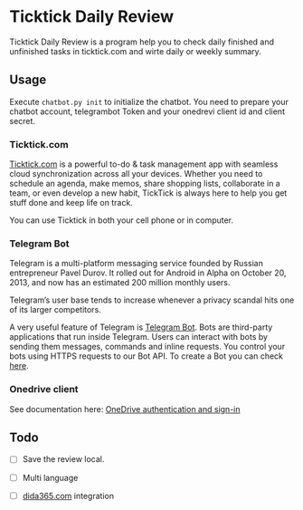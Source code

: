 # Ticktick Daily Review

Ticktick Daily Review is a program help you to check daily finished and unfinished tasks in ticktick.com and wirte daily or weekly summary.


## Usage

Execute `chatbot.py init` to initialize the chatbot. You need to prepare your chatbot account, telegrambot Token and your onedrevi client id and client secret.

### Ticktick.com

[Ticktick.com](https://www.ticktick.com/home) is a powerful to-do & task management app with seamless cloud synchronization across all your devices. Whether you need to schedule an agenda, make memos, share shopping lists, collaborate in a team, or even develop a new habit, TickTick is always here to help you get stuff done and keep life on track.

You can use Ticktick in both your cell phone or in computer.

### Telegram Bot

Telegram is a multi-platform messaging service founded by Russian entrepreneur Pavel Durov. It rolled out for Android in Alpha on October 20, 2013, and now has an estimated 200 million monthly users.

Telegram’s user base tends to increase whenever a privacy scandal hits one of its larger competitors. 

A very useful feature of Telegram is [Telegram Bot](https://core.telegram.org/bots). Bots are third-party applications that run inside Telegram. Users can interact with bots by sending them messages, commands and inline requests. You control your bots using HTTPS requests to our Bot API. To create a Bot you can check [here](https://core.telegram.org/bots#3-how-do-i-create-a-bot).

### Onedrive client

See documentation here: [OneDrive authentication and sign-in](https://docs.microsoft.com/en-us/onedrive/developer/rest-api/getting-started/msa-oauth?view=odsp-graph-online) 

## Todo

- [ ] Save the review local.

- [ ] Multi language

- [ ] [dida365.com](https://dida364.com) integration
